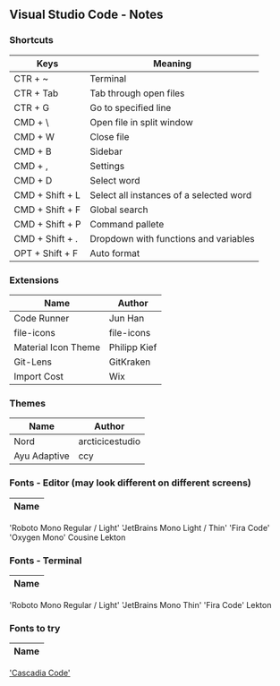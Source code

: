 
## Visual Studio Code - Notes

### Shortcuts
Keys | Meaning
---------- | ----------
CTR + ~ | Terminal
CTR + Tab | Tab through open files
CTR + G | Go to specified line
CMD + \ | Open file in split window
CMD + W | Close file
CMD + B | Sidebar
CMD + , | Settings
CMD + D | Select word
CMD + Shift + L | Select all instances of a selected word
CMD + Shift + F | Global search
CMD + Shift + P | Command pallete
CMD + Shift + . | Dropdown with functions and variables
OPT + Shift + F | Auto format

### Extensions
Name  |  Author
----- | -------
Code Runner | Jun Han
file-icons | file-icons
Material Icon Theme | Philipp Kief
Git-Lens | GitKraken
Import Cost | Wix

### Themes
Name  |  Author
----- | -------
Nord | arcticicestudio
Ayu Adaptive | ccy

### Fonts - Editor (may look different on different screens)
Name  |
----- |
'Roboto Mono Regular / Light'
'JetBrains Mono Light / Thin'
'Fira Code'
'Oxygen Mono'
Cousine
Lekton

### Fonts - Terminal
Name  |
----- |
'Roboto Mono Regular / Light'
'JetBrains Mono Thin'
'Fira Code'
Lekton

### Fonts to try
Name  |
----- |
['Cascadia Code'](https://github.com/microsoft/cascadia-code)

